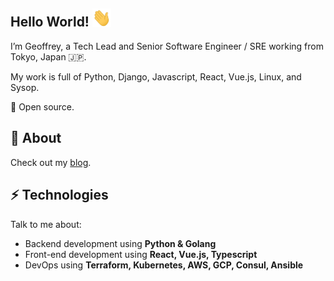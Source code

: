 ## Hello World! <img src="https://raw.githubusercontent.com/toxinu/toxinu/master/assets/hi.gif" width="30px">


I’m Geoffrey, a Tech Lead and Senior Software Engineer / SRE working from Tokyo, Japan 🇯🇵.

My work is full of Python, Django, Javascript, React, Vue.js, Linux, and Sysop.

🖤 Open source.

## 🧐 About
Check out my [blog](https://toxinu.github.io/).

## ⚡ Technologies
Talk to me about:

- Backend development using **Python & Golang**
- Front-end development using **React, Vue.js, Typescript**
- DevOps using **Terraform, Kubernetes, AWS, GCP, Consul, Ansible**
  
